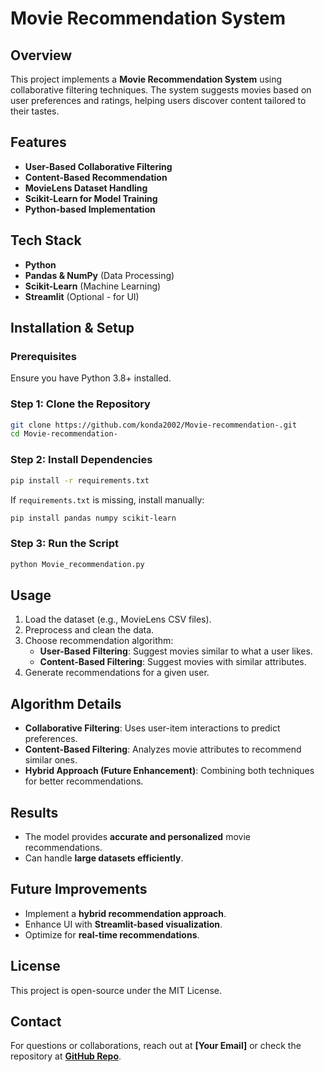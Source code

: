 # Movie Recommendation System

## Overview
This project implements a **Movie Recommendation System** using collaborative filtering techniques. The system suggests movies based on user preferences and ratings, helping users discover content tailored to their tastes.

## Features
- **User-Based Collaborative Filtering**
- **Content-Based Recommendation**
- **MovieLens Dataset Handling**
- **Scikit-Learn for Model Training**
- **Python-based Implementation**

## Tech Stack
- **Python**
- **Pandas & NumPy** (Data Processing)
- **Scikit-Learn** (Machine Learning)
- **Streamlit** (Optional - for UI)

## Installation & Setup
### Prerequisites
Ensure you have Python 3.8+ installed.

### Step 1: Clone the Repository
```sh
git clone https://github.com/konda2002/Movie-recommendation-.git
cd Movie-recommendation-
```

### Step 2: Install Dependencies
```sh
pip install -r requirements.txt
```
If `requirements.txt` is missing, install manually:
```sh
pip install pandas numpy scikit-learn
```

### Step 3: Run the Script
```sh
python Movie_recommendation.py
```

## Usage
1. Load the dataset (e.g., MovieLens CSV files).
2. Preprocess and clean the data.
3. Choose recommendation algorithm:
   - **User-Based Filtering**: Suggest movies similar to what a user likes.
   - **Content-Based Filtering**: Suggest movies with similar attributes.
4. Generate recommendations for a given user.

## Algorithm Details
- **Collaborative Filtering**: Uses user-item interactions to predict preferences.
- **Content-Based Filtering**: Analyzes movie attributes to recommend similar ones.
- **Hybrid Approach (Future Enhancement)**: Combining both techniques for better recommendations.

## Results
- The model provides **accurate and personalized** movie recommendations.
- Can handle **large datasets efficiently**.

## Future Improvements
- Implement a **hybrid recommendation approach**.
- Enhance UI with **Streamlit-based visualization**.
- Optimize for **real-time recommendations**.

## License
This project is open-source under the MIT License.

## Contact
For questions or collaborations, reach out at **[Your Email]** or check the repository at **[GitHub Repo](https://github.com/konda2002/Movie-recommendation-)**.

